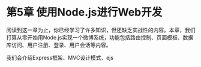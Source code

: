 # 第5章 使用Node.js进行Web开发

阅读到这一章为止，你已经学习了许多知识，但还缺乏实战性的内容。本章，我们打算从零开始用Node.js实现一个微博系统，功能包括路由控制、页面模板、数据库访问、用户注册、登录、用户会话等内容。

我们会介绍Express框架、MVC设计模式、ejs